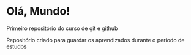 # Olá, Mundo!
Primeiro repositório do curso de git e github


Repositório criado para guardar os aprendizados durante o período de estudos 
